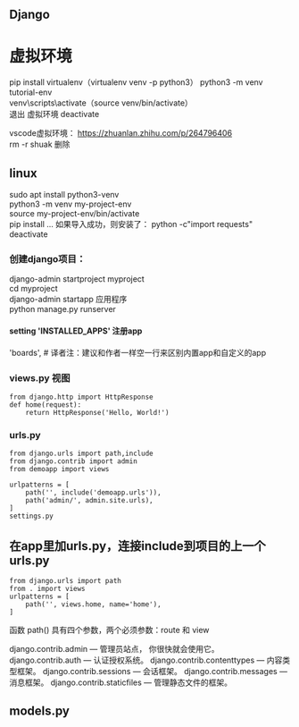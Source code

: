 ## Django
# 虚拟环境
pip install virtualenv（virtualenv venv -p python3） 
python3 -m venv tutorial-env  
venv\scripts\activate（source venv/bin/activate）   
退出 虚拟环境 deactivate   

vscode虚拟环境： https://zhuanlan.zhihu.com/p/264796406  
rm -r shuak  删除

## linux
sudo apt install python3-venv  
python3 -m venv my-project-env  
source my-project-env/bin/activate  
pip install ...
如果导入成功，则安装了： python -c"import requests"  
deactivate  


### 创建django项目： 
django-admin startproject myproject  
cd myproject  
django-admin startapp 应用程序  
python manage.py runserver  


#### setting 'INSTALLED_APPS' 注册app
'boards',  # 译者注：建议和作者一样空一行来区别内置app和自定义的app  


### views.py 视图  
```
from django.http import HttpResponse
def home(request):
    return HttpResponse('Hello, World!')
```

### urls.py 
```
from django.urls import path,include
from django.contrib import admin
from demoapp import views

urlpatterns = [
    path('', include('demoapp.urls')),
    path('admin/', admin.site.urls),
]
settings.py
```

## 在app里加urls.py，连接include到项目的上一个urls.py
```
from django.urls import path
from . import views
urlpatterns = [
    path('', views.home, name='home'),
]
```
函数 path() 具有四个参数，两个必须参数：route 和 view  

django.contrib.admin — 管理员站点， 你很快就会使用它。
django.contrib.auth — 认证授权系统。
django.contrib.contenttypes — 内容类型框架。
django.contrib.sessions — 会话框架。
django.contrib.messages — 消息框架。
django.contrib.staticfiles — 管理静态文件的框架。  

## models.py

